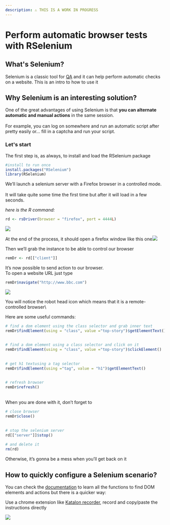 ```yaml
---
description: ⚠️ THIS IS A WORK IN PROGRESS
---
```


# Perform automatic browser tests with RSelenium

## What's **Selenium?**

Selenium is a classic tool for [QA](https://en.wikipedia.org/wiki/Quality\_assurance) and it can help perform automatic checks on a website. This is an intro to how to use it

## **Why Selenium is an interesting solution?**

One of the great advantages of using Selenium is that **you can alternate automatic and manual actions** in the same session.\
\
For example, you can log on somewhere and run an automatic script after pretty easily or… fill in a captcha and run your script.

### Let's start

The first step is, as always, to install and load the RSelenium package

```r
#install to run once
install.packages("RSelenium")
library(RSelenium)
```

We’ll launch a selenium server with a Firefox browser in a controlled mode.\
\
It will take quite some time the first time but after it will load in a few seconds.

_here is the R command:_

```r
rd <- rsDriver(browser = "firefox", port = 4444L)
```

![](https://www.gokam.fr/wp-content/uploads/2020/03/nk2TuJCDvS.gif)

At the end of the process, it should open a firefox window like this one![](https://www.gokam.fr/wp-content/uploads/2019/11/Screenshot-2019-11-17-20.24.31-1.png)

Then we’ll grab the instance to be able to control our browser

```r
remDr <- rd[["client"]]
```

It’s now possible to send action to our browser. \
To open a website URL just type

```r
remDr$navigate("http://www.bbc.com")
```

![](https://www.gokam.fr/wp-content/uploads/2019/11/Screenshot-2019-11-17-21.08.32.png)

You will notice the robot head icon which means that it is a remote-controlled browser\


Here are some useful commands:

```r
# find a dom element using the class selector and grab inner text
remDr$findElement(using = "class", value ="top-story")$getElementText()
 
 
# find a dom element using a class selector and click on it
remDr$findElement(using = "class", value ="top-story")$clickElement()
 
 
# get h1 textusing a tag selector
remDr$findElement(using ="tag", value = "h1")$getElementText()
 
 
# refresh browser
remDr$refresh() 
```

\
When you are done with it, don’t forget to&#x20;

```r
# close browser
remDr$close()
 
 
# stop the selenium server
rd[["server"]]$stop()
 
# and delete it
rm(rd)
```

Otherwise, it’s gonna be a mess when you’ll get back on it

## **How to quickly** configure a **Selenium scenario?**

You can check the [documentation](https://cran.r-project.org/web/packages/RSelenium/vignettes/basics.html) to learn all the functions to find DOM elements and actions but there is a quicker way:

Use a chrome extension like [Katalon recorder](https://chrome.google.com/webstore/detail/katalon-recorder-selenium/ljdobmomdgdljniojadhoplhkpialdid#:\~:text=Katalon%20Recorder%20is%20the%20most,%2C%20automating%20games%2C%20etc.%20%E2%80%94), record and copy/paste the instructions directly

![](../.gitbook/assets/screenshot-2021-03-04-at-6.40.48-pm.png)

